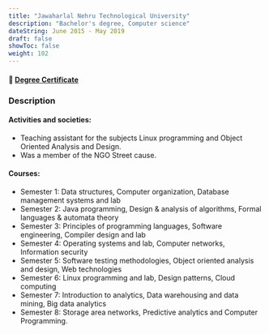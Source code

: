 ```yaml
---
title: "Jawaharlal Nehru Technological University"
description: "Bachelor's degree, Computer science"
dateString: June 2015 - May 2019
draft: false
showToc: false
weight: 102
--- 
```

#### 🔗 [Degree Certificate](https://drive.google.com/file/d/1iupv1bmLDsLQ9TylXzLv3wTsO7mlqZ8T/view?usp=sharing)

### Description
#### Activities and societies: 
- Teaching assistant for the subjects Linux programming and Object Oriented Analysis and Design. 
- Was a member of the NGO Street cause.
#### Courses: 
- Semester 1: Data structures, Computer organization, Database management systems and lab
- Semester 2: Java programming, Design & analysis of algorithms, Formal languages & automata theory
- Semester 3: Principles of programming languages, Software engineering, Compiler design and lab
- Semester 4: Operating systems and lab, Computer networks, Information security
- Semester 5: Software testing methodologies, Object oriented analysis and design, Web technologies 
- Semester 6: Linux programming and lab, Design patterns, Cloud computing
- Semester 7: Introduction to analytics, Data warehousing and data mining, Big data analytics
- Semester 8: Storage area networks, Predictive analytics and Computer Programming.






<!--![](/experience/buyerassist/img1.jpeg#center) -->